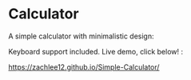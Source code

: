 # Calculator 
A simple calculator with minimalistic design:

Keyboard support included. Live demo, click below! :

https://zachlee12.github.io/Simple-Calculator/
